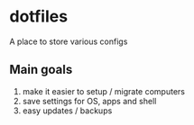 # dotfiles
A place to store various configs

## Main goals
1. make it easier to setup / migrate computers
2. save settings for OS, apps and shell
3. easy updates / backups